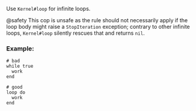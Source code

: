 Use `Kernel#loop` for infinite loops.

@safety
    This cop is unsafe as the rule should not necessarily apply if the loop
    body might raise a `StopIteration` exception; contrary to other infinite
    loops, `Kernel#loop` silently rescues that and returns `nil`.

### Example:
    # bad
    while true
      work
    end

    # good
    loop do
      work
    end
